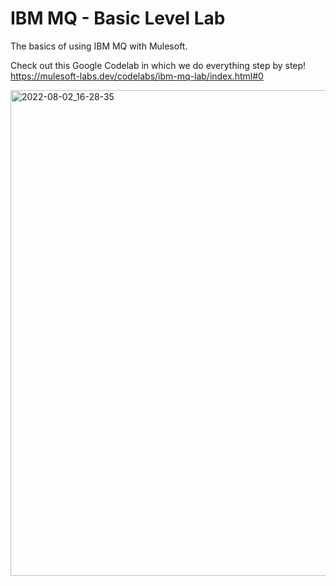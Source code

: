 # IBM MQ - Basic Level Lab

The basics of using IBM MQ with Mulesoft.

Check out this Google Codelab in which we do everything step by step! 
https://mulesoft-labs.dev/codelabs/ibm-mq-lab/index.html#0

<img width="777" alt="2022-08-02_16-28-35" src="https://user-images.githubusercontent.com/83670713/182457655-c94db1ec-9016-4817-9881-d35d8e248b9f.png">
